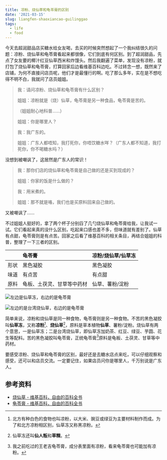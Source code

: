 ```yaml
---
title: 凉粉、烧仙草和龟苓膏的区别
date: '2021-03-15'
slug: liangfen-shaoxiancao-guilinggao
tags:
  - life
  - food
---
```


今天去超润甜品店买糖水给女友喝，去买的时候突然想起了一个我纠结很久的问题：凉粉、烧仙草和龟苓膏看起来都很像，它们到底有何区别。到了超润甜品，先点了女友要的椰汁红豆仙草西米和炸馒头。然后我翻遍了菜单，发现没有凉粉，就打包了烧仙草和龟苓膏，打算回家后边看维基百科边吃。不过转念一想，既然来了店铺，为何不直接问店员呢，他们才是最懂行的啊。吃了那么多年，实在是不想吃得不明不白，我就问了店员姐姐。

> 我：请问凉粉、烧仙草和龟苓膏有什么区别？
>
> 姐姐：凉粉就是（烧）仙草，龟苓膏是另一种食品，龟苓膏是苦的。
>
>（姐姐耐心地科普……）
>
> 姐姐：你是哪里人？
>
> 我：我广东的。
>
> 姐姐：广东人都唔知，我打死你，你唔饮糖水咩？（广东人都不知道，我打死你，你不喝糖水吗？）

没想到被嘲讽了，这居然是广东人的常识！

> 我：那你们店的烧仙草和龟苓膏是自己做的还是买到现成的？
>
> 姐姐：你家的饭是什么做的？
>
> 我：用米煮的。
>
> 姐姐：那不就是咯，我们也是买原料回来自己做的。

又被嘲讽了……

不过姐姐人挺好的，拿了两个杯子分别舀了几勺烧仙草和龟苓膏给我，让我试一试。它们看起来真的没什么区别，吃起来口感也差不多，但味道就有差别了。仙草有点甜，龟苓膏则是有点苦。回家之后看了维基百科的相关条目，再结合姐姐的科普，整理了一下三者的区别。

|      | 龟苓膏                     | 凉粉/烧仙草/仙草冻 |
| :--- | :------------------------- | :----------------- |
| 形状 | 黑色凝胶                   | 黑色凝胶           |
| 味道 | 有点苦                     | 有点甜             |
| 原料 | 龟板、土茯灵、甘草等中药材 | 仙草、薯粉/淀粉    |


![左边是仙草冻，右边的是龟苓膏](https://cdn.jsdelivr.net/gh/CyrusYip/blog-static/images/2021-03-15_liangfen-guilinggao.jpg)

![左边的是台湾烧仙草，右边的是龟苓膏](https://cdn.jsdelivr.net/gh/CyrusYip/blog-static/images/2021-03-15_shaoxiancao-guilinggao.jpg)

简单来说，凉粉和烧仙草是同一种食物，龟苓膏则是另一种食物。不苦的黑色凝胶叫**仙草冻**，又称**凉粉**[^fen]、**烧仙草**[^cao]，原料是草本植物**仙草**、薯粉/淀粉。烧仙草有两个意思，一是仙草冻；二是台湾烧仙草，即仙草冻加奶茶、红豆、绿豆、芋圆、花生等配料。苦的黑色凝胶叫龟苓膏，正统龟苓膏[^gao]原料是龟板、土茯灵、甘草等中药材。

[^fen]: 北方有种白色的食物也叫凉粉，以大米、豌豆或绿豆为主要材料制作而成。为了和北方凉粉相区别，仙草冻又称黑凉粉。

[^cao]: 仙草冻还叫**仙人粄**和**草粿**。

[^gao]: 我之前吃过的王老吉龟苓膏，成分表里面有凉粉，看来龟苓膏也可能加有凉粉。

要感受凉粉、烧仙草和龟苓膏的区别，最好还是去糖水店点来吃，可以仔细观察和感受，还可以和店员交流。一定要记住，如果店员问你是哪里人，千万别说是广东人。

## 参考资料

- [烧仙草 - 维基百科，自由的百科全书](https://zh.wikipedia.org/wiki/%E7%87%92%E4%BB%99%E8%8D%89)
- [龟苓膏 - 维基百科，自由的百科全书](https://zh.wikipedia.org/wiki/%E9%BE%9C%E8%8B%93%E8%86%8F)
